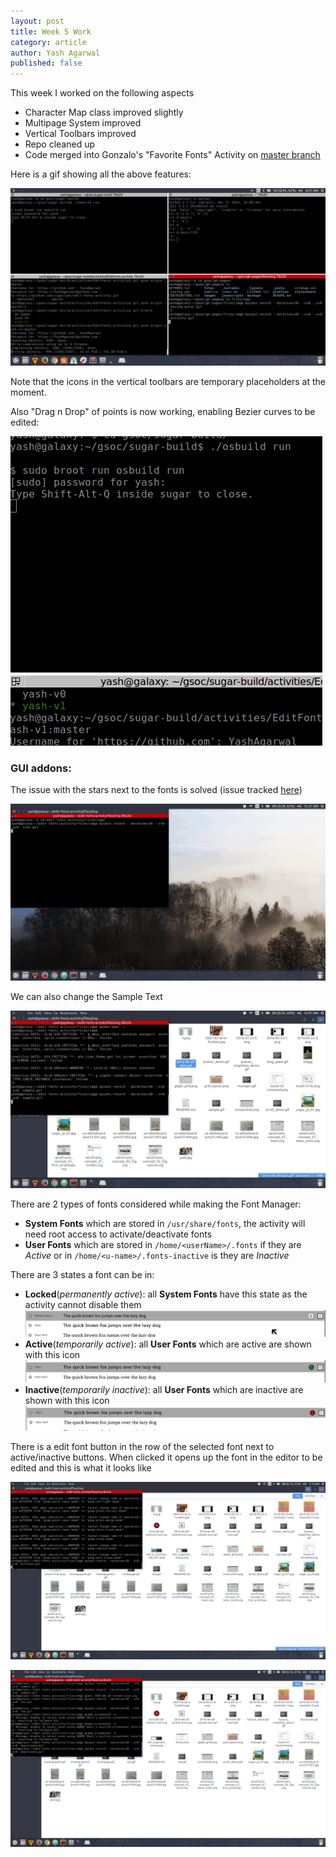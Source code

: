 ```yaml
---
layout: post
title: Week 5 Work
category: article
author: Yash Agarwal
published: false
---
```


This week I worked on the following aspects

* Character Map class improved slightly
* Multipage System improved
* Vertical Toolbars improved
* Repo cleaned up
* Code merged into Gonzalo's "Favorite Fonts" Activity on [master branch](https://github.com/sugarlabs/edit-fonts-activity/tree/master)

Here is a gif showing all the above features:

![2016-06-28 activity preview](files/img/2016-06-20-activity.gif)

Note that the icons in the vertical toolbars are temporary placeholders at the moment.

Also "Drag n Drop" of points is now working, enabling Bezier curves to be edited:

![2016-06-28 bezier editing](files/img/2016-06-20-bezier.gif)

### GUI addons:

The issue with the stars next to the fonts is solved (issue tracked [here]())

![2016-06-28 stars bug solved](files/img/2016-06-28-stars.gif)

We can also change the Sample Text

![2016-06-28 sample text](files/img/2016-06-28-sample-text.gif)

There are 2 types of fonts considered while making the Font Manager:
* __System Fonts__ which are stored in `/usr/share/fonts`, the activity will need root access to activate/deactivate fonts
* __User Fonts__ which are stored in `/home/<userName>/.fonts` if they are _Active_ or in `/home/<u-name>/.fonts-inactive` is they are _Inactive_  

There are 3 states a font can be in:

* __Locked__(_permanently active_): all __System Fonts__ have this state as the activity cannot disable them
![2016-06-28 Locked State](files/img/2016-06-28-locked-state.png)
* __Active__(_temporarily active_): all __User Fonts__ which are active are shown with this icon
![2016-06-28 Active State](files/img/2016-06-28-active-state.png)
* __Inactive__(_temporarily inactive_): all __User Fonts__ which are inactive are shown with this icon
![2016-06-28 Inactive State](files/img/2016-06-28-inactive-state.png)

There is a edit font button in the row of the selected font next to active/inactive buttons. When clicked it opens up the font in the editor to be edited
and this is what it looks like

![2016-06-28 activating a font](files/img/activate.gif)

![2016-06-28 deactivating a font](files/img/deactivate.gif)
